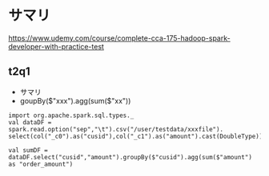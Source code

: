 # サマリ

https://www.udemy.com/course/complete-cca-175-hadoop-spark-developer-with-practice-test

## t2q1
- サマリ
- goupBy($"xxx").agg(sum($"xx"))

```
import org.apache.spark.sql.types._
val dataDF = spark.read.option("sep","\t").csv("/user/testdata/xxxfile").
select(col("_c0").as("cusid"),col("_c1").as("amount").cast(DoubleType))

val sumDF = dataDF.select("cusid","amount").groupBy($"cusid").agg(sum($"amount") as "order_amount")

```
